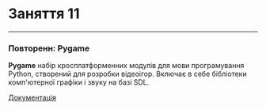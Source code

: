 # Заняття 11

---

### Повторенн: Pygame

__Pygame__ набір кросплатформенних модулів для мови програмування Python, 
створений для розробки відеоігор. Включає в себе бібліотеки 
комп'ютерної графіки і звуку на базі SDL.

[Документація](https://www.pygame.org/news)
